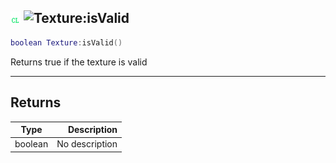 ## ![client](../../.gitbook/assets/client.png) ![Texture](./readme/texture "mention"):isValid

```lua
boolean Texture:isValid()
```

Returns true if the texture is valid

------
## Returns

| Type   | Description |
| ------ | ----------: |
| boolean | No description |

